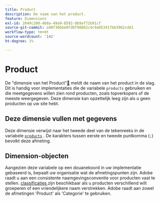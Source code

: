 ```yaml
---
title: Product
description: De naam van het product.
feature: Dimensions
exl-id: 2649c200-4b0a-49a9-8592-9b9af72b91cf
source-git-commit: a40f30bbe8fdbf98862c4c9a05341fb63962cdd1
workflow-type: tm+mt
source-wordcount: '142'
ht-degree: 1%

---
```


# Product

De &quot;dimensie van het Product&quot;[&#128279;](overview.md) meldt de naam van het product in de slag. Dit is handig voor implementaties die de variabele `products` gebruiken en die meetgegevens willen zien rond producten, zoals topverkopers of de meeste weergegeven. Deze dimensie kan opzettelijk leeg zijn als u geen producten op uw site hebt.

## Deze dimensie vullen met gegevens

Deze dimensie verwijst naar het tweede deel van de tekenreeks in de variabele [`products`](/help/implement/vars/page-vars/products.md) . De karakters tussen eerste en tweede puntkomma (`;`) bevolkt deze afmeting.

## Dimension-objecten

Aangezien deze variabele op een douanekoord in uw implementatie gebaseerd is, bepaalt uw organisatie wat de afmetingspunten zijn. Adobe raadt u aan een consistente naamgevingsconventie voor producten vast te stellen. [ classificaties ](../classifications/classifications-overview.md) zijn beschikbaar als u producten verschillend wilt groeperen of een vriendelijkere naam verstrekken. Adobe raadt aan zowel de afmetingen &#39;Product&#39; als &#39;Categorie&#39; te gebruiken.
